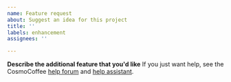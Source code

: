 ```yaml
---
name: Feature request
about: Suggest an idea for this project
title: ''
labels: enhancement
assignees: ''

---
```


**Describe the additional feature that you'd like**
If you just want help, see the CosmoCoffee [help forum](https://cosmocoffee.info/viewforum.php?f=11) and [help assistant](https://cosmocoffee.info/help_assist.php).
